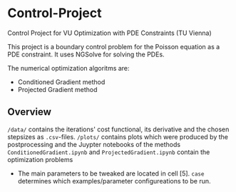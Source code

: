 # Control-Project
Control Project for VU Optimization with PDE Constraints (TU Vienna)

This project is a boundary control problem for the Poisson equation as a PDE constraint. It uses NGSolve for solving the PDEs.

The numerical optimization algoritms are:

- Conditioned Gradient method
- Projected Gradient method

## Overview

`/data/` contains the iterations' cost functional, its derivative and the chosen stepsizes as `.csv`-files.
`/plots/` contains plots which were produced by the postprocessing and the Juypter notebooks of the methods
`ConditionedGradient.ipynb` and `ProjectedGradient.ipynb` contain the optimization problems
  - The main parameters to be tweaked are located in cell [5]. `case` determines which examples/parameter configureations to be run.
